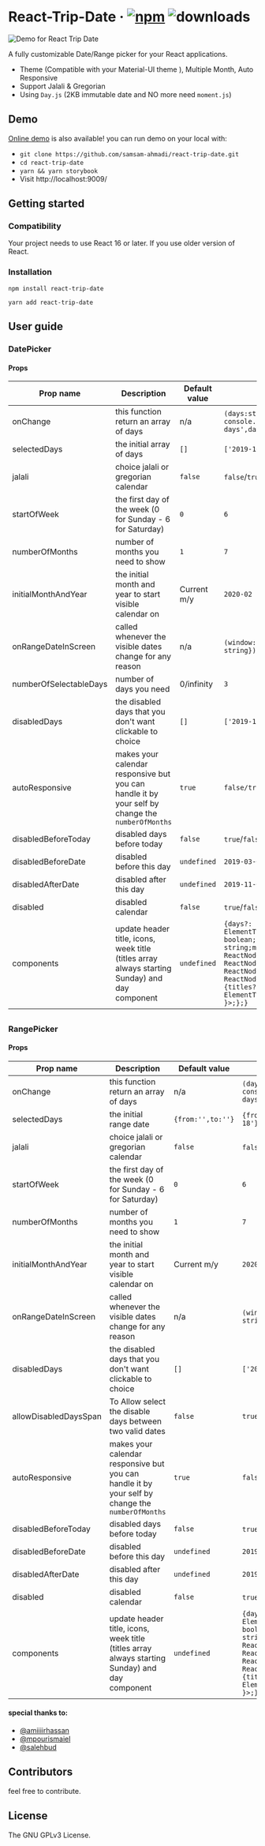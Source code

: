 ﻿# React-Trip-Date &middot; [![npm](https://img.shields.io/npm/v/react-trip-date.svg)](https://www.npmjs.com/package/react-trip-date) ![downloads](https://img.shields.io/npm/dt/react-trip-date.svg)

![Demo for React Trip Date](demo.gif)

A fully customizable Date/Range picker for your React applications.

- Theme (Compatible with your Material-UI theme ), Multiple Month, Auto Responsive
- Support Jalali & Gregorian
- Using `Day.js` (2KB immutable date and NO more need `moment.js`)

## Demo

[Online demo](https://killthejs.com/react-trip-date/) is also available! you can run demo on your local with:

- `git clone https://github.com/samsam-ahmadi/react-trip-date.git`
- `cd react-trip-date`
- `yarn && yarn storybook`
- Visit http://localhost:9009/

## Getting started

### Compatibility

Your project needs to use React 16 or later. If you use older version of React.

### Installation

`npm install react-trip-date`

`yarn add react-trip-date`

## User guide

### DatePicker

#### Props

| Prop name              | Description                                                                                      | Default value | Example values                                                                                                                                                                                                                                                   |
| ---------------------- | ------------------------------------------------------------------------------------------------ | ------------- | ---------------------------------------------------------------------------------------------------------------------------------------------------------------------------------------------------------------------------------------------------------------- |
| onChange               | this function return an array of days                                                            | n/a           | `(days:string[]) => console.log('selected days',days)`                                                                                                                                                                                                           |
| selectedDays           | the initial array of days                                                                        | `[]`          | `['2019-10-01','2019-11-06']`                                                                                                                                                                                                                                    |
| jalali                 | choice jalali or gregorian calendar                                                              | `false`       | `false`/`true`                                                                                                                                                                                                                                                   |
| startOfWeek            | the first day of the week (0 for Sunday - 6 for Saturday)                                        | `0`           | `6`                                                                                                                                                                                                                                                              |
| numberOfMonths         | number of months you need to show                                                                | `1`           | `7`                                                                                                                                                                                                                                                              |
| initialMonthAndYear    | the initial month and year to start visible calendar on                                          | Current m/y   | `2020-02`                                                                                                                                                                                                                                                        |
| onRangeDateInScreen    | called whenever the visible dates change for any reason                                          | n/a           | `(window: {start: string, end: string}) => console.log(window)`                                                                                                                                                                                                  |
| numberOfSelectableDays | number of days you need                                                                          | 0/infinity    | `3`                                                                                                                                                                                                                                                              |
| disabledDays           | the disabled days that you don't want clickable to choice                                        | `[]`          | `['2019-11-04',2019-12-14]`                                                                                                                                                                                                                                      |
| autoResponsive         | makes your calendar responsive but you can handle it by your self by change the `numberOfMonths` | `true`        | `false/true`                                                                                                                                                                                                                                                     |
| disabledBeforeToday    | disabled days before today                                                                       | `false`       | `true`/`false`                                                                                                                                                                                                                                                   |
| disabledBeforeDate     | disabled before this day                                                                         | `undefined`   | `2019-03-04`                                                                                                                                                                                                                                                     |
| disabledAfterDate      | disabled after this day                                                                          | `undefined`   | `2019-11-04`                                                                                                                                                                                                                                                     |
| disabled               | disabled calendar                                                                                | `false`       | `true`/`false`                                                                                                                                                                                                                                                   |
| components             | update header title, icons, week title (titles array always starting Sunday) and day component   | `undefined`   | `{days?: ElementType<{day:string;jalali: boolean;}>;header?: {format?: string;monthIcons?: {right: ReactNode;left: ReactNode;};yearIcons?: {right: ReactNode;left: ReactNode;};};titleOfWeek?:{titles?: string[];wrapper?: ElementType<{ jalali: boolean }>;};}` |

##

### RangePicker

#### Props

| Prop name             | Description                                                                                      | Default value     | Example values                                                                                                                                                                                                                                                   |
| --------------------- | ------------------------------------------------------------------------------------------------ | ----------------- | ---------------------------------------------------------------------------------------------------------------------------------------------------------------------------------------------------------------------------------------------------------------- |
| onChange              | this function return an array of days                                                            | n/a               | `(days:string[]) => console.log('selected days',days)`                                                                                                                                                                                                           |
| selectedDays          | the initial range date                                                                           | `{from:'',to:''}` | `{from:'2019-12-12',to:'2019-12-18'}`                                                                                                                                                                                                                            |
| jalali                | choice jalali or gregorian calendar                                                              | `false`           | `false`/`true`                                                                                                                                                                                                                                                   |
| startOfWeek           | the first day of the week (0 for Sunday - 6 for Saturday)                                        | `0`               | `6`                                                                                                                                                                                                                                                              |
| numberOfMonths        | number of months you need to show                                                                | `1`               | `7`                                                                                                                                                                                                                                                              |
| initialMonthAndYear   | the initial month and year to start visible calendar on                                          | Current m/y       | `2020-02`                                                                                                                                                                                                                                                        |
| onRangeDateInScreen   | called whenever the visible dates change for any reason                                          | n/a               | `(window: {start: string, end: string}) => console.log(window)`                                                                                                                                                                                                  |
| disabledDays          | the disabled days that you don't want clickable to choice                                        | `[]`              | `['2019-11-04',2019-12-14]`                                                                                                                                                                                                                                      |
| allowDisabledDaysSpan | To Allow select the disable days between two valid dates                                         | `false`           | `true/false`                                                                                                                                                                                                                                                     |
| autoResponsive        | makes your calendar responsive but you can handle it by your self by change the `numberOfMonths` | `true`            | `false/true`                                                                                                                                                                                                                                                     |
| disabledBeforeToday   | disabled days before today                                                                       | `false`           | `true`/`false`                                                                                                                                                                                                                                                   |
| disabledBeforeDate    | disabled before this day                                                                         | `undefined`       | `2019-03-04`                                                                                                                                                                                                                                                     |
| disabledAfterDate     | disabled after this day                                                                          | `undefined`       | `2019-11-04`                                                                                                                                                                                                                                                     |
| disabled              | disabled calendar                                                                                | `false`           | `true`/`false`                                                                                                                                                                                                                                                   |
| components            | update header title, icons, week title (titles array always starting Sunday) and day component   | `undefined`       | `{days?: ElementType<{day:string;jalali: boolean;}>;header?: {format?: string;monthIcons?: {right: ReactNode;left: ReactNode;};yearIcons?: {right: ReactNode;left: ReactNode;};};titleOfWeek?:{titles?: string[];wrapper?: ElementType<{ jalali: boolean }>;};}` |

#### special thanks to:

- [@amiiiirhassan](https://github.com/amiiiirhassan)
- [@mpourismaiel](https://github.com/mpourismaiel)
- [@salehbud](https://dribbble.com/salehbud)

## Contributors

feel free to contribute.

## License

The GNU GPLv3 License.

